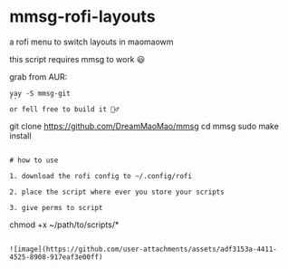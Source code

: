 # mmsg-rofi-layouts
a rofi menu to switch layouts in maomaowm

this script requires mmsg to work 😃

grab from AUR:
```
yay -S mmsg-git
``
or fell free to build it 🧙‍♂️
```
git clone https://github.com/DreamMaoMao/mmsg
cd mmsg
sudo make install
```

# how to use

1. download the rofi config to ~/.config/rofi

2. place the script where ever you store your scripts

3. give perms to script
```
chmod +x ~/path/to/scripts/*
```

![image](https://github.com/user-attachments/assets/adf3153a-4411-4525-8908-917eaf3e00ff)
